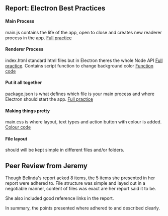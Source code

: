 ## **Report: Electron Best Practices**

#### **Main Process**
main.js contains the life of the app, open to close and creates new readerer process in the app.
[Full practice](http://jlord.us/essential-electron/#prereqs)

#### **Renderer Process**
index.html standard html files but in Electron theres the whole Node API [Full practice](http://jlord.us/essential-electron/#prereqs). Contains script function to change background color
[Function code](https://www.w3schools.com/jsref/tryit.asp?)

#### **Put it all together**
package.json is what defines which file is your main process and where Electron should start the app. [Full practice](http://jlord.us/essential-electron/#prereqs)

#### **Making things pretty**
main.css is where layout, text types and action button with colour is added. [Colour code](https://www.w3schools.com/jsref/tryit.asp?filename=tryjsref_style_backgroundcolor)

#### **File layout**
should will be kept simple in different files and/or folders.

## **Peer Review from Jeremy**

Though Belinda's report acked 8 items, the 5 items she presented in her report were adhered to. File structure was simple and layed out in a negotiable manner, content of files was exact are her report said it to be.

She also included good reference links in the report.

In summary, the points presented where adhered to and described clearly.






